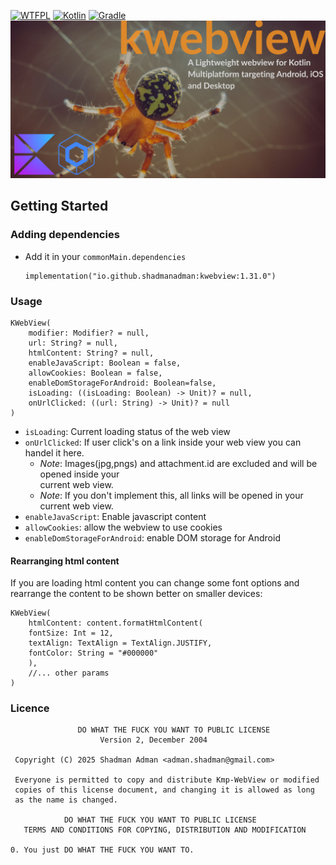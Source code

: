<a href="http://www.wtfpl.net/"><img
       src="http://www.wtfpl.net/wp-content/uploads/2012/12/wtfpl-badge-4.png"
       width="80" height="15" alt="WTFPL" /></a>
[![Kotlin](https://img.shields.io/badge/Kotlin-2.1.21-blue.svg?style=flat-square&logo=kotlin)](https://kotlinlang.org/)
[![Gradle](https://img.shields.io/badge/Gradle-8.x-green.svg?style=flat-square&logo=gradle)](https://gradle.org/)
![](kwebview.jpg)


<!-- GETTING STARTED -->
## Getting Started
### Adding dependencies
- Add it in your `commonMain.dependencies`
  ```
  implementation("io.github.shadmanadman:kwebview:1.31.0")
  ```

### Usage  
```
KWebView(
    modifier: Modifier? = null,
    url: String? = null,
    htmlContent: String? = null,
    enableJavaScript: Boolean = false,
    allowCookies: Boolean = false,
    enableDomStorageForAndroid: Boolean=false,
    isLoading: ((isLoading: Boolean) -> Unit)? = null,
    onUrlClicked: ((url: String) -> Unit)? = null
)
```
- `isLoading`: Current loading status of the web view
- `onUrlClicked`: If user click's on a link inside your web view you can handel it here. 
   - *Note*: Images(jpg,pngs) and attachment.id are excluded and will be opened inside your     
     current web view.
   - *Note*: If you don't implement this, all links will be opened in your current web view.
- `enableJavaScript`: Enable javascript content
- `allowCookies`: allow the webview to use cookies
- `enableDomStorageForAndroid`: enable DOM storage for Android

#### Rearranging html content
If you are loading html content you can change some font options and rearrange the content to be shown better
on smaller devices:
```
KWebView(
    htmlContent: content.formatHtmlContent(
    fontSize: Int = 12,
    textAlign: TextAlign = TextAlign.JUSTIFY,
    fontColor: String = "#000000"
    ),
    //... other params 
)
```
### Licence       
```
               DO WHAT THE FUCK YOU WANT TO PUBLIC LICENSE 
                    Version 2, December 2004 

 Copyright (C) 2025 Shadman Adman <adman.shadman@gmail.com> 

 Everyone is permitted to copy and distribute Kmp-WebView or modified 
 copies of this license document, and changing it is allowed as long 
 as the name is changed. 

            DO WHAT THE FUCK YOU WANT TO PUBLIC LICENSE 
   TERMS AND CONDITIONS FOR COPYING, DISTRIBUTION AND MODIFICATION 

0. You just DO WHAT THE FUCK YOU WANT TO.
```
